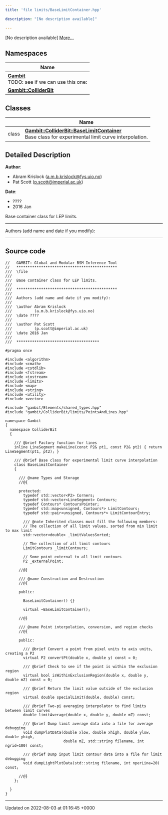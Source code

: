 ```yaml
---
title: 'file limits/BaseLimitContainer.hpp'

description: "[No description available]"

---
```







[No description available] [More...](#detailed-description)

## Namespaces

| Name           |
| -------------- |
| **[Gambit](/documentation/code/main/namespaces/namespacegambit/)** <br>TODO: see if we can use this one:  |
| **[Gambit::ColliderBit](/documentation/code/main/namespaces/namespacegambit_1_1colliderbit/)**  |

## Classes

|                | Name           |
| -------------- | -------------- |
| class | **[Gambit::ColliderBit::BaseLimitContainer](/documentation/code/main/classes/classgambit_1_1colliderbit_1_1baselimitcontainer/)** <br>Base class for experimental limit curve interpolation.  |

## Detailed Description


**Author**: 

  * Abram Krislock ([a.m.b.krislock@fys.uio.no](mailto:a.m.b.krislock@fys.uio.no)) 
  * Pat Scott ([p.scott@imperial.ac.uk](mailto:p.scott@imperial.ac.uk)) 


**Date**: 

  * ????
  * 2016 Jan


Base container class for LEP limits.



------------------

Authors (add name and date if you modify):



------------------




## Source code

```
//   GAMBIT: Global and Modular BSM Inference Tool
//   *********************************************
///  \file
///
///  Base container class for LEP limits.
///
///  *********************************************
///
///  Authors (add name and date if you modify):
///
///  \author Abram Krislock
///          (a.m.b.krislock@fys.uio.no)
///  \date ????
///
///  \author Pat Scott
///          (p.scott@imperial.ac.uk)
///  \date 2016 Jan
///
///  *************************************

#pragma once

#include <algorithm>
#include <cmath>
#include <cstdlib>
#include <fstream>
#include <iostream>
#include <limits>
#include <map>
#include <string>
#include <utility>
#include <vector>

#include "gambit/Elements/shared_types.hpp"
#include "gambit/ColliderBit/limits/PointsAndLines.hpp"

namespace Gambit
{
  namespace ColliderBit
  {

    /// @brief Factory function for lines
    inline LineSegment makeLine(const P2& pt1, const P2& pt2) { return LineSegment(pt1, pt2); }

    /// @brief Base class for experimental limit curve interpolation
    class BaseLimitContainer
    {

      /// @name Types and Storage
      //@{

      protected:
        typedef std::vector<P2> Corners;
        typedef std::vector<LineSegment> Contours;
        typedef Contours* ContoursPointer;
        typedef std::map<unsigned, Contours*> LimitContours;
        typedef std::pair<unsigned, Contours*> LimitContourEntry;

        /// @note Inherited classes must fill the following members:
        // The collection of all limit values, sorted from min limit to max limit
        std::vector<double> _limitValuesSorted;

        // The collection of all limit contours
        LimitContours _limitContours;

        // Some point external to all limit contours
        P2 _externalPoint;

      //@}

      /// @name Construction and Destruction
      //@{

      public:

        BaseLimitContainer() {}

        virtual ~BaseLimitContainer();

      //@}
      
      /// @name Point interpolation, conversion, and region checks
      //@{

      public:

        /// @brief Convert a point from pixel units to axis units, creating a P2
        virtual P2 convertPt(double x, double y) const = 0;

        /// @brief Check to see if the point is within the exclusion region
        virtual bool isWithinExclusionRegion(double x, double y, double mZ) const = 0;

        /// @brief Return the limit value outside of the exclusion region
        virtual double specialLimit(double, double) const;
        
        /// @brief Two-pi averaging interpolator to find limits between limit curves
        double limitAverage(double x, double y, double mZ) const;

        /// @brief Dump limit average data into a file for average debugging
        void dumpPlotData(double xlow, double xhigh, double ylow, double yhigh,
                          double mZ, std::string filename, int ngrid=100) const;

        /// @brief Dump input limit contour data into a file for limit debugging
        void dumpLightPlotData(std::string filename, int nperLine=20) const;

      //@}
    };

  }
}
```


-------------------------------

Updated on 2022-08-03 at 01:16:45 +0000
